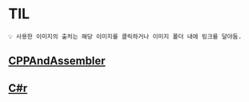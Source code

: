 # TIL

    💡 사용한 이미지의 출처는 해당 이미지를 클릭하거나 이미지 폴더 내에 링크를 달아둠.

## [CPPAndAssembler](./CppAndAssembler)

## [C#r](./C#)
